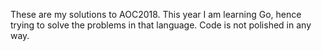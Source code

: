 These are my solutions to AOC2018.
This year I am learning Go, hence trying to solve the problems in that language.
Code is not polished in any way.
